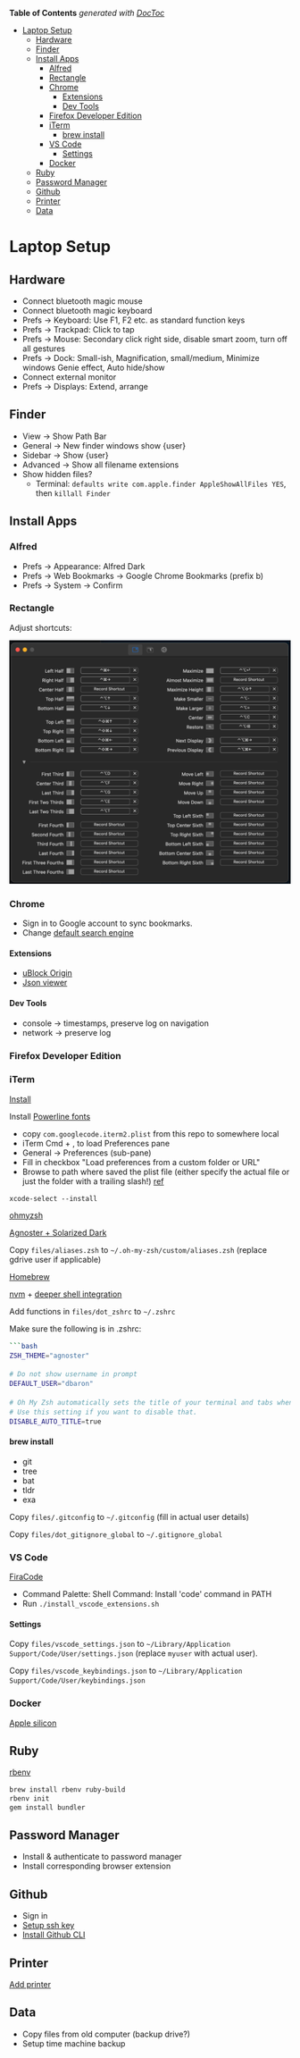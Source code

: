 <!-- START doctoc generated TOC please keep comment here to allow auto update -->
<!-- DON'T EDIT THIS SECTION, INSTEAD RE-RUN doctoc TO UPDATE -->
**Table of Contents**  *generated with [DocToc](https://github.com/thlorenz/doctoc)*

- [Laptop Setup](#laptop-setup)
  - [Hardware](#hardware)
  - [Finder](#finder)
  - [Install Apps](#install-apps)
    - [Alfred](#alfred)
    - [Rectangle](#rectangle)
    - [Chrome](#chrome)
      - [Extensions](#extensions)
      - [Dev Tools](#dev-tools)
    - [Firefox Developer Edition](#firefox-developer-edition)
    - [iTerm](#iterm)
      - [brew install](#brew-install)
    - [VS Code](#vs-code)
      - [Settings](#settings)
    - [Docker](#docker)
  - [Ruby](#ruby)
  - [Password Manager](#password-manager)
  - [Github](#github)
  - [Printer](#printer)
  - [Data](#data)

<!-- END doctoc generated TOC please keep comment here to allow auto update -->

# Laptop Setup

## Hardware

* Connect bluetooth magic mouse
* Connect bluetooth magic keyboard
* Prefs -> Keyboard: Use F1, F2 etc. as standard function keys
* Prefs -> Trackpad: Click to tap
* Prefs -> Mouse: Secondary click right side, disable smart zoom, turn off all gestures
* Prefs -> Dock: Small-ish, Magnification, small/medium, Minimize windows Genie effect, Auto hide/show
* Connect external monitor
* Prefs -> Displays: Extend, arrange

## Finder

* View -> Show Path Bar
* General -> New finder windows show {user}
* Sidebar -> Show {user}
* Advanced -> Show all filename extensions
* Show hidden files?
  * Terminal: `defaults write com.apple.finder AppleShowAllFiles YES`, then `killall Finder`

## Install Apps

### Alfred

* Prefs -> Appearance: Alfred Dark
* Prefs -> Web Bookmarks -> Google Chrome Bookmarks (prefix b)
* Prefs -> System -> Confirm

### Rectangle

Adjust shortcuts:

![rectangle shortcuts](screenshots/rectangle_shortcuts.png "rectangle shortcuts")

### Chrome

* Sign in to Google account to sync bookmarks.
* Change [default search engine](https://support.google.com/chrome/answer/95426?hl=en&co=GENIE.Platform%3DDesktop)

#### Extensions

* [uBlock Origin](https://chrome.google.com/webstore/detail/ublock-origin/cjpalhdlnbpafiamejdnhcphjbkeiagm)
* [Json viewer](https://chrome.google.com/webstore/detail/json-viewer/gbmdgpbipfallnflgajpaliibnhdgobh)

#### Dev Tools

* console -> timestamps, preserve log on navigation
* network -> preserve log

### Firefox Developer Edition


### iTerm

[Install](https://iterm2.com/)

Install [Powerline fonts](https://github.com/powerline/fonts)

- copy `com.googlecode.iterm2.plist` from this repo to somewhere local
- iTerm Cmd + , to load Preferences pane
- General -> Preferences (sub-pane)
- Fill in checkbox "Load preferences from a custom folder or URL"
- Browse to path where saved the plist file (either specify the actual file or just the folder with a trailing slash!)
[ref](https://stackoverflow.com/questions/22943676/how-to-export-iterm2-profiles)

```
xcode-select --install
```

[ohmyzsh](https://github.com/ohmyzsh/ohmyzsh)

[Agnoster + Solarized Dark](https://danielabaron.me/blog/how-i-setup-my-terminal/)

Copy `files/aliases.zsh` to `~/.oh-my-zsh/custom/aliases.zsh` (replace gdrive user if applicable)

[Homebrew](https://brew.sh/)

[nvm](https://github.com/nvm-sh/nvm) + [deeper shell integration](https://github.com/nvm-sh/nvm#zsh)

Add functions in `files/dot_zshrc` to `~/.zshrc`

Make sure the following is in .zshrc:

```bash
```bash
ZSH_THEME="agnoster"

# Do not show username in prompt
DEFAULT_USER="dbaron"

# Oh My Zsh automatically sets the title of your terminal and tabs when running a command or printing the prompt.
# Use this setting if you want to disable that.
DISABLE_AUTO_TITLE=true
```

#### brew install

* git
* tree
* bat
* tldr
* exa

Copy `files/.gitconfig` to `~/.gitconfig` (fill in actual user details)

Copy `files/dot_gitignore_global` to `~/.gitignore_global`

### VS Code

[FiraCode](https://github.com/tonsky/FiraCode)

- Command Palette: Shell Command: Install 'code' command in PATH
- Run `./install_vscode_extensions.sh`

#### Settings

Copy `files/vscode_settings.json` to `~/Library/Application Support/Code/User/settings.json` (replace `myuser` with actual user).

Copy `files/vscode_keybindings.json` to `~/Library/Application Support/Code/User/keybindings.json`

### Docker

[Apple silicon](https://docs.docker.com/desktop/install/mac-install/)

## Ruby

[rbenv](https://github.com/rbenv/rbenv)

```
brew install rbenv ruby-build
rbenv init
gem install bundler
```

## Password Manager

- Install & authenticate to password manager
- Install corresponding browser extension

## Github

- Sign in
- [Setup ssh key](https://docs.github.com/en/authentication/connecting-to-github-with-ssh)
- [Install Github CLI](https://cli.github.com/)

## Printer

[Add printer](https://support.apple.com/en-ca/guide/mac-help/mh14004/13.0/mac/13.0#apd099ba26671c44)

## Data

- Copy files from old computer (backup drive?)
- Setup time machine backup
